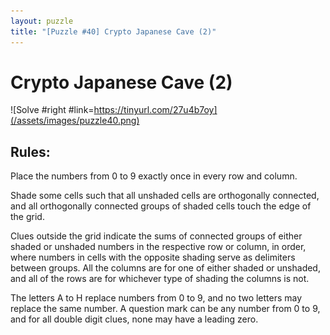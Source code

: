 ```yaml
---
layout: puzzle
title: "[Puzzle #40] Crypto Japanese Cave (2)"
---
```


# Crypto Japanese Cave (2)

![Solve #right #link=https://tinyurl.com/27u4b7oy](/assets/images/puzzle40.png)

## Rules:

Place the numbers from 0 to 9 exactly once in every row and column.

Shade some cells such that all unshaded cells are orthogonally connected, and all orthogonally connected groups of shaded cells touch the edge of the grid.

Clues outside the grid indicate the sums of connected groups of either shaded or unshaded numbers in the respective row or column, in order, where numbers in cells with the opposite shading serve as delimiters between groups. All the columns are for one of either shaded or unshaded, and all of the rows are for whichever type of shading the columns is not.

The letters A to H replace numbers from 0 to 9, and no two letters may replace the same number. A question mark can be any number from 0 to 9, and for all double digit clues, none may have a leading zero. 
